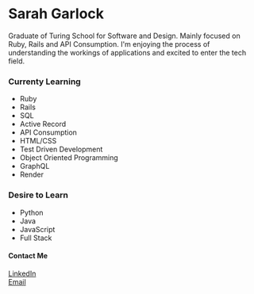 # Sarah Garlock

Graduate of Turing School for Software and Design. Mainly focused on Ruby, Rails and API Consumption. I'm enjoying the process of understanding the workings of applications and excited to enter the tech field.

### Currenty Learning
- Ruby
- Rails
- SQL
- Active Record
- API Consumption
- HTML/CSS
- Test Driven Development
- Object Oriented Programming
- GraphQL
- Render

### Desire to Learn
- Python
- Java
- JavaScript
- Full Stack

#### Contact Me
[LinkedIn](https://www.linkedin.com/in/sarah-garlock-795855195/) <br>
[Email](garlock.sarah10@gmail.com)




<!--
**sarahgarlock/sarahgarlock** is a ✨ _special_ ✨ repository because its `README.md` (this file) appears on your GitHub profile.

Here are some ideas to get you started:

- 🔭 I’m currently working on ...
- 🌱 I’m currently learning ...
- 👯 I’m looking to collaborate on ...
- 🤔 I’m looking for help with ...
- 💬 Ask me about ...
- 📫 How to reach me: ...
- 😄 Pronouns: ...
- ⚡ Fun fact: ...
-->
